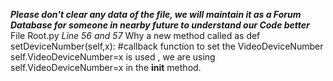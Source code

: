***Please don't clear any data of the file, we will maintain it as a 
Forum Database for someone in nearby future to understand our Code better***
File Root.py 
*Line 56 and 57*
  Why a new method called as
      def setDeviceNumber(self,x): #callback function to set the VideoDeviceNumber 
		  self.VideoDeviceNumber=x
 is used , we are using
     self.VideoDeviceNumber=x in the __init__ method.

